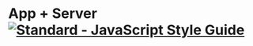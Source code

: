 # App + Server [![Standard - JavaScript Style Guide](https://img.shields.io/badge/code_style-standard-brightgreen.svg)](https://standardjs.com)

